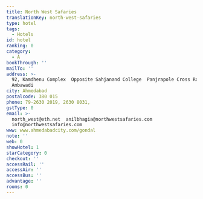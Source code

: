 ```yaml
---
title: North West Safaries
translationKey: north-west-safaries
type: hotel
tags:
  - Hotels
id: hotel
ranking: 0
category:
  - A
bookThrough: ''
mailTo: ''
address: >-
  92, Kamdhenu Complex  Opposite Sahjanand College  Panjrapole Cross Roads 
  Ambawadi
city: Ahmedabad
postalcode: 380 015
phone: 79-2630 2019, 2630 8031,
gstType: 0
email: >-
  north_west@eth.net  anilbhagia@northwestsafaries.com 
  info@northwestsafaries.com
www: www.ahmedabadcity.com/gondal
note: ''
web: 0
showHotel: 1
starCategory: 0
checkout: ''
accessRail: ''
accessAir: ''
accessBus: ''
advantage: ''
rooms: 0
---
```








